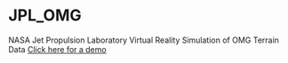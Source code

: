 # JPL_OMG
NASA Jet Propulsion Laboratory Virtual Reality Simulation of OMG Terrain Data
[Click here for a demo](https://htmlpreview.github.io/?https://github.com/dragland/JPL_OMG/blob/master/index.html)
